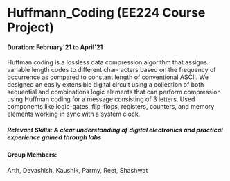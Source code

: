 # Huffmann_Coding (EE224 Course Project)
#### Duration: February'21 to April'21
Huffman coding is a lossless data compression algorithm that assigns variable length codes to different char-
acters based on the frequency of occurrence as compared to constant length of conventional ASCII.
We designed an easily extensible digital circuit using a collection of both sequential and combinations logic elements that can perform compression using Huffman coding for a message consisting of 3 letters. Used components like logic-gates, flip-flops, registers, counters, and memory elements working in sync with a system clock.
##### Relevant Skills: A clear understanding of digital electronics and practical experience gained through labs

#### Group Members:
Arth, Devashish, Kaushik, Parmy, Reet, Shashwat

